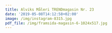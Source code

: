 ```yaml
---
title: Alviks Måleri TRENDmagasin Nr. 23
date: '2019-05-08T14:12:58+02:00'
image: /img/instagram-8315.jpg
pdf_file: /img/framsida-magasin-6-1024x517.jpg
---
```

<div data-configid="31181722/68088490" style="width:100%; height:517px;" class="issuuembed"></div>

<script type="text/javascript" src="//e.issuu.com/embed.js" async="true"></script>
